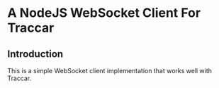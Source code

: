 # A NodeJS WebSocket Client For Traccar

## Introduction

This is a simple WebSocket client implementation that works well with 
Traccar.